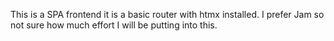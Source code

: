This is a SPA frontend it is a basic router with htmx installed. I prefer Jam so not sure how much effort I will be putting into this.
